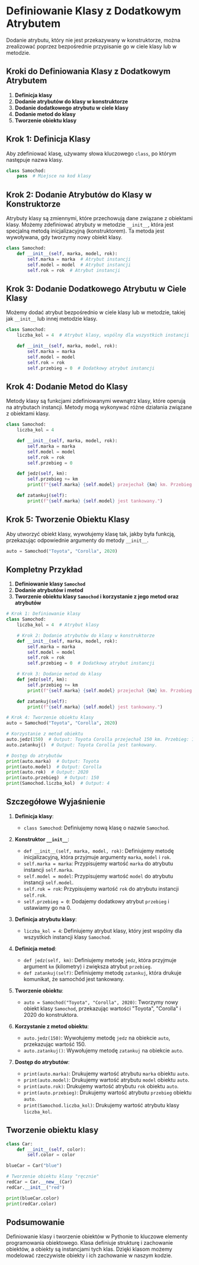 # Definiowanie Klasy z Dodatkowym Atrybutem

Dodanie atrybutu, który nie jest przekazywany w konstruktorze, można zrealizować poprzez bezpośrednie przypisanie go w ciele klasy lub w metodzie.

## Kroki do Definiowania Klasy z Dodatkowym Atrybutem

1. **Definicja klasy**
2. **Dodanie atrybutów do klasy w konstruktorze**
3. **Dodanie dodatkowego atrybutu w ciele klasy**
4. **Dodanie metod do klasy**
5. **Tworzenie obiektu klasy**

## Krok 1: Definicja Klasy

Aby zdefiniować klasę, używamy słowa kluczowego `class`, po którym następuje nazwa klasy.

```python
class Samochod:
    pass  # Miejsce na kod klasy
```

## Krok 2: Dodanie Atrybutów do Klasy w Konstruktorze

Atrybuty klasy są zmiennymi, które przechowują dane związane z obiektami klasy. Możemy zdefiniować atrybuty w metodzie `__init__`, która jest specjalną metodą inicjalizacyjną (konstruktorem). Ta metoda jest wywoływana, gdy tworzymy nowy obiekt klasy.

```python
class Samochod:
    def __init__(self, marka, model, rok):
        self.marka = marka  # Atrybut instancji
        self.model = model  # Atrybut instancji
        self.rok = rok  # Atrybut instancji
```

## Krok 3: Dodanie Dodatkowego Atrybutu w Ciele Klasy

Możemy dodać atrybut bezpośrednio w ciele klasy lub w metodzie, takiej jak `__init__` lub innej metodzie klasy.

```python
class Samochod:
    liczba_kol = 4  # Atrybut klasy, wspólny dla wszystkich instancji

    def __init__(self, marka, model, rok):
        self.marka = marka
        self.model = model
        self.rok = rok
        self.przebieg = 0  # Dodatkowy atrybut instancji
```

## Krok 4: Dodanie Metod do Klasy

Metody klasy są funkcjami zdefiniowanymi wewnątrz klasy, które operują na atrybutach instancji. Metody mogą wykonywać różne działania związane z obiektami klasy.

```python
class Samochod:
    liczba_kol = 4

    def __init__(self, marka, model, rok):
        self.marka = marka
        self.model = model
        self.rok = rok
        self.przebieg = 0

    def jedz(self, km):
        self.przebieg += km
        print(f"{self.marka} {self.model} przejechał {km} km. Przebieg: {self.przebieg} km.")

    def zatankuj(self):
        print(f"{self.marka} {self.model} jest tankowany.")
```

## Krok 5: Tworzenie Obiektu Klasy

Aby utworzyć obiekt klasy, wywołujemy klasę tak, jakby była funkcją, przekazując odpowiednie argumenty do metody `__init__`.

```python
auto = Samochod("Toyota", "Corolla", 2020)
```

## Kompletny Przykład

1. **Definiowanie klasy `Samochod`**
2. **Dodanie atrybutów i metod**
3. **Tworzenie obiektu klasy `Samochod` i korzystanie z jego metod oraz atrybutów**

```python
# Krok 1: Definiowanie klasy
class Samochod:
    liczba_kol = 4  # Atrybut klasy

    # Krok 2: Dodanie atrybutów do klasy w konstruktorze
    def __init__(self, marka, model, rok):
        self.marka = marka
        self.model = model
        self.rok = rok
        self.przebieg = 0  # Dodatkowy atrybut instancji

    # Krok 3: Dodanie metod do klasy
    def jedz(self, km):
        self.przebieg += km
        print(f"{self.marka} {self.model} przejechał {km} km. Przebieg: {self.przebieg} km.")

    def zatankuj(self):
        print(f"{self.marka} {self.model} jest tankowany.")

# Krok 4: Tworzenie obiektu klasy
auto = Samochod("Toyota", "Corolla", 2020)

# Korzystanie z metod obiektu
auto.jedz(150)  # Output: Toyota Corolla przejechał 150 km. Przebieg: 150 km.
auto.zatankuj()  # Output: Toyota Corolla jest tankowany.

# Dostęp do atrybutów
print(auto.marka)  # Output: Toyota
print(auto.model)  # Output: Corolla
print(auto.rok)  # Output: 2020
print(auto.przebieg)  # Output: 150
print(Samochod.liczba_kol)  # Output: 4
```

## Szczegółowe Wyjaśnienie

1. **Definicja klasy**:
   - `class Samochod`: Definiujemy nową klasę o nazwie `Samochod`.

2. **Konstruktor `__init__`**:
   - `def __init__(self, marka, model, rok)`: Definiujemy metodę inicjalizacyjną, która przyjmuje argumenty `marka`, `model` i `rok`.
   - `self.marka = marka`: Przypisujemy wartość `marka` do atrybutu instancji `self.marka`.
   - `self.model = model`: Przypisujemy wartość `model` do atrybutu instancji `self.model`.
   - `self.rok = rok`: Przypisujemy wartość `rok` do atrybutu instancji `self.rok`.
   - `self.przebieg = 0`: Dodajemy dodatkowy atrybut `przebieg` i ustawiamy go na 0.

3. **Definicja atrybutu klasy**:
   - `liczba_kol = 4`: Definiujemy atrybut klasy, który jest wspólny dla wszystkich instancji klasy `Samochod`.

4. **Definicja metod**:
   - `def jedz(self, km)`: Definiujemy metodę `jedz`, która przyjmuje argument `km` (kilometry) i zwiększa atrybut `przebieg`.
   - `def zatankuj(self)`: Definiujemy metodę `zatankuj`, która drukuje komunikat, że samochód jest tankowany.

5. **Tworzenie obiektu**:
   - `auto = Samochod("Toyota", "Corolla", 2020)`: Tworzymy nowy obiekt klasy `Samochod`, przekazując wartości "Toyota", "Corolla" i 2020 do konstruktora.

6. **Korzystanie z metod obiektu**:
   - `auto.jedz(150)`: Wywołujemy metodę `jedz` na obiekcie `auto`, przekazując wartość 150.
   - `auto.zatankuj()`: Wywołujemy metodę `zatankuj` na obiekcie `auto`.

7. **Dostęp do atrybutów**:
   - `print(auto.marka)`: Drukujemy wartość atrybutu `marka` obiektu `auto`.
   - `print(auto.model)`: Drukujemy wartość atrybutu `model` obiektu `auto`.
   - `print(auto.rok)`: Drukujemy wartość atrybutu `rok` obiektu `auto`.
   - `print(auto.przebieg)`: Drukujemy wartość atrybutu `przebieg` obiektu `auto`.
   - `print(Samochod.liczba_kol)`: Drukujemy wartość atrybutu klasy `liczba_kol`.

## Tworzenie obiektu klasy

```python
class Car:
    def __init__(self, color):
        self.color = color

blueCar = Car("blue")

# Tworzenie obiektu klasy "ręcznie"
redCar = Car.__new__(Car)
redCar.__init__("red")

print(blueCar.color)
print(redCar.color)
```

## Podsumowanie

Definiowanie klasy i tworzenie obiektów w Pythonie to kluczowe elementy programowania obiektowego. Klasa definiuje strukturę i zachowanie obiektów, a obiekty są instancjami tych klas. Dzięki klasom możemy modelować rzeczywiste obiekty i ich zachowanie w naszym kodzie.
